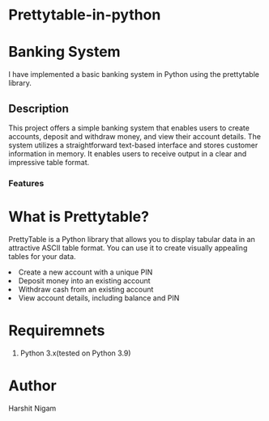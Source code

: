# Prettytable-in-python
<h1>Banking System</h1>
I have implemented a basic banking system in Python using the prettytable library.
<h2>Description</h2>
This project offers a simple banking system that enables users to create accounts, deposit and withdraw money, and view their account details. The system utilizes a straightforward text-based interface and stores customer information in memory. It enables users to receive output in a clear and impressive table format.
<h3>Features</h3>
<h1>What is Prettytable?</h1>
<p>PrettyTable is a Python library that allows you to display tabular data in an attractive ASCII table format. You can use it to create visually appealing tables for your data.</p>
<li> Create a new account with a unique PIN</li>
<li> Deposit money into an existing account</li>
<li> Withdraw cash from an existing account</li>
<li>View account details, including balance and PIN</li>
</li>
</ol>

<h1>Requiremnets</h1>
<ol>
  <li>Python 3.x(tested on Python 3.9)</li>
</ol>
<h1>Author</h1>
Harshit Nigam
